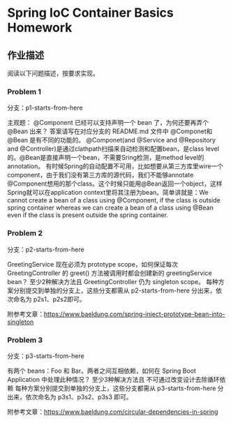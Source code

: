 # Spring IoC Container Basics Homework

## 作业描述

阅读以下问题描述，按要求实现。

### Problem 1

分支：p1-starts-from-here

主观题：
@Component 已经可以支持声明一个 bean 了，为何还要再弄个 @Bean 出来？
答案请写在对应分支的 README.md 文件中
@Componet和@Bean 是有不同的功能的。
@Componet(and @Service and @Repository and @Controller)是通过clathpath扫描来自动检测和配置bean，是class level的。@Bean是直接声明一个bean，不需要Sring检测，是method level的annotation。
有时候Spring的自动配置不可用，比如想要从第三方库里wire一个component，由于我们没有第三方库的源代码，我们不能够annotate @Component想用的那个class。这个时候只能用@Bean返回一个object，这样Spring就可以在application context里将其注册为bean。简单讲就是：We cannot create a bean of a class using @Component, if the class is outside spring container whereas we can create a bean of a class using @Bean even if the class is present outside the spring container.

### Problem 2

分支：p2-starts-from-here

GreetingService 现在必须为 prototype scope，如何保证每次 GreetingController 的 greet() 方法被调用时都会创建新的 greetingService bean？
至少2种解决方法且
GreetingController 仍为 singleton scope。
每种方案分别提交到单独的分支上，这些分支都需从 p2-starts-from-here 分出来，依次命名为 p2s1、p2s2即可。

附参考文章：https://www.baeldung.com/spring-inject-prototype-bean-into-singleton

### Problem 3

分支：p3-starts-from-here

有两个 beans：Foo 和 Bar。两者之间互相依赖，如何在 Spring Boot Application 中处理此种情况？
至少3种解决方法且
不可通过改变设计去除循环依赖
每种方案分别提交到单独的分支上，这些分支都需从 p3-starts-from-here 分出来，依次命名为 p3s1、p3s2、p3s3 即可。

附参考文章：https://www.baeldung.com/circular-dependencies-in-spring

